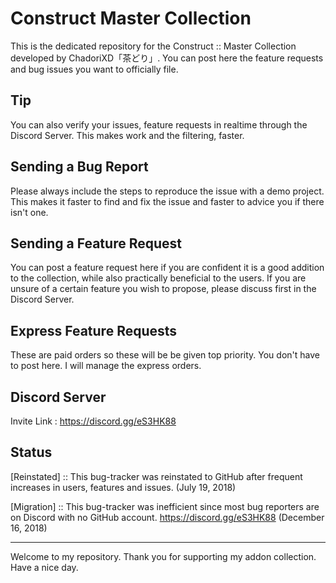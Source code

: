 # Construct Master Collection
This is the dedicated repository for the Construct :: Master Collection developed by ChadoriXD「茶どり」. 
You can post here the feature requests and bug issues you want to officially file. 

## Tip
You can also verify your issues, feature requests in realtime through the Discord Server.
This makes work and the filtering, faster.

## Sending a Bug Report
Please always include the steps to reproduce the issue with a demo project.
This makes it faster to find and fix the issue and faster to advice you if there isn't one.

## Sending a Feature Request
You can post a feature request here if you are confident it is a good addition to the collection,
while also practically beneficial to the users.
If you are unsure of a certain feature you wish to propose, please discuss first in the Discord Server. 

## Express Feature Requests
These are paid orders so these will be be given top priority.
You don't have to post here. I will manage the express orders.

## Discord Server
Invite Link : https://discord.gg/eS3HK88

## Status

[Reinstated] :: This bug-tracker was reinstated to GitHub after frequent increases in users, features and issues.
(July 19, 2018)

[Migration] :: This bug-tracker was inefficient since most bug reporters are on Discord with no GitHub account.
https://discord.gg/eS3HK88
(December 16, 2018)

---------------------------------------------

Welcome to my repository.
Thank you for supporting my addon collection.
Have a nice day.
